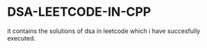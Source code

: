 # DSA-LEETCODE-IN-CPP
it contains the solutions of dsa in leetcode which i have succesfully executed.
